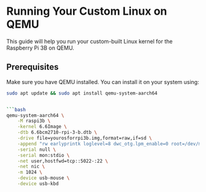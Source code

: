 
# Running Your Custom Linux on QEMU

This guide will help you run your custom-built Linux kernel for the Raspberry Pi 3B on QEMU.

## Prerequisites

Make sure you have QEMU installed. You can install it on your system using:

```bash
sudo apt update && sudo apt install qemu-system-aarch64


```bash
qemu-system-aarch64 \
    -M raspi3b \
    -kernel 6.6Image \
    -dtb 6.6bcm2710-rpi-3-b.dtb \
    -drive file=yourosforrpi3b.img,format=raw,if=sd \
    -append "rw earlyprintk loglevel=8 dwc_otg.lpm_enable=0 root=/dev/mmcblk0p2 rootdelay=1" \
    -serial null \
    -serial mon:stdio \
    -net user,hostfwd=tcp::5022-:22 \
    -net nic \
    -m 1024 \
    -device usb-mouse \
    -device usb-kbd

